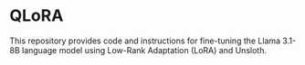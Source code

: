 # QLoRA
This repository provides code and instructions for fine-tuning the Llama 3.1-8B language model using Low-Rank Adaptation (LoRA) and Unsloth.
